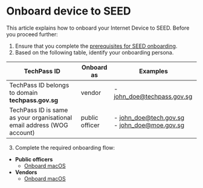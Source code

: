 # Onboard device to SEED

<!-- **IMPORTANT: This page is linked in the TechPass portal-Register Intune Device ID, so please DO NOT RENAME this file. -->

This article explains how to onboard your Internet Device to SEED. Before you proceed further:


1. Ensure that you complete the [prerequisites for SEED onboarding](prerequisites-for-onboarding).
2. Based on the following table, identify your onboarding persona. 

| TechPass ID| Onboard as | <div style="width:210px">Examples</div> |
| ---- | ---- | ----|
| TechPass ID belongs to domain **techpass.gov.sg** | vendor | - john_doe@techpass.gov.sg |
| TechPass ID is same as your organisational email address (WOG account) | public officer | - john_doe@tech.gov.sg<br>- john_doe@moe.gov.sg |

<!--
| User| Description | <div style="width:210px">Examples</div> |
|----| ------------- |:-------------:|
| **Vendor** | a) Users whose organisational email address belong to any of the following email domains:<br>&nbsp;&nbsp;&nbsp;&nbsp;&nbsp;&nbsp;&nbsp;&nbsp;- dsta.gov.sg<br>&nbsp;&nbsp;&nbsp;&nbsp;&nbsp;&nbsp;&nbsp;&nbsp;- dsta-wog.gov.sg<br>&nbsp;&nbsp;&nbsp;&nbsp;&nbsp;&nbsp;&nbsp;&nbsp;- mindef.gov.sg<br>&nbsp;&nbsp;&nbsp;&nbsp;&nbsp;&nbsp;&nbsp;&nbsp;- defence.gov.sg<br>&nbsp;&nbsp;&nbsp;&nbsp;&nbsp;&nbsp;&nbsp;&nbsp;- gebiz.gov.sg<br>&nbsp;&nbsp;&nbsp;&nbsp;&nbsp;&nbsp;&nbsp;&nbsp;- sps.gov.sg<br><br>**Note**: Email domain is the part of an email address that comes after the “@” symbol. For example, if your email address is john_doe@sps.gov.sg, then **sps.gov.sg** is your email domain.<br><br>b) Users who have a vendor email address as their organisational email address.<br><br>| - john_doe@dsta.gov.sg<br>- john_doe@gebiz.gov.sgz<br><br><br><br><br><br><br><br>- john_doe@ncs.com.sg<br>- john_doe@accenture.com.sg  |
| **Public officer** | Users whose organisational email address has a **.gov.sg** in it.<br><br>**Note**: Users who have a  ***_from*** in their email address are **NOT** public officers.<br> Users whose TechPass ID has a ***techpass.gov.sg*** are **NOT** public officers.  | - john_doe@cpf.gov.sg<br>- john_doe@hdb.gov.sg |
-->

3. Complete the required onboarding flow:

  - **Public officers**
    - [Onboard macOS](onboard-device/mac-os.md)
  - **Vendors**
    - [Onboard macOS](onboard-device/macos-vendor-onboarding.md)
